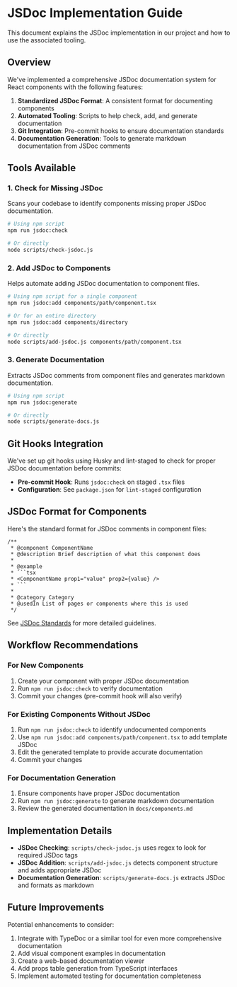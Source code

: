# JSDoc Implementation Guide

This document explains the JSDoc implementation in our project and how to use the associated tooling.

## Overview

We've implemented a comprehensive JSDoc documentation system for React components with the following features:

1. **Standardized JSDoc Format**: A consistent format for documenting components
2. **Automated Tooling**: Scripts to help check, add, and generate documentation
3. **Git Integration**: Pre-commit hooks to ensure documentation standards
4. **Documentation Generation**: Tools to generate markdown documentation from JSDoc comments

## Tools Available

### 1. Check for Missing JSDoc

Scans your codebase to identify components missing proper JSDoc documentation.

```bash
# Using npm script
npm run jsdoc:check

# Or directly
node scripts/check-jsdoc.js
```

### 2. Add JSDoc to Components

Helps automate adding JSDoc documentation to component files.

```bash
# Using npm script for a single component
npm run jsdoc:add components/path/component.tsx

# Or for an entire directory
npm run jsdoc:add components/directory

# Or directly
node scripts/add-jsdoc.js components/path/component.tsx
```

### 3. Generate Documentation

Extracts JSDoc comments from component files and generates markdown documentation.

```bash
# Using npm script
npm run jsdoc:generate

# Or directly
node scripts/generate-docs.js
```

## Git Hooks Integration

We've set up git hooks using Husky and lint-staged to check for proper JSDoc documentation before commits:

- **Pre-commit Hook**: Runs `jsdoc:check` on staged `.tsx` files
- **Configuration**: See `package.json` for `lint-staged` configuration

## JSDoc Format for Components

Here's the standard format for JSDoc comments in component files:

```tsx
/**
 * @component ComponentName
 * @description Brief description of what this component does
 * 
 * @example
 * ```tsx
 * <ComponentName prop1="value" prop2={value} />
 * ```
 * 
 * @category Category
 * @usedIn List of pages or components where this is used
 */
```

See [JSDoc Standards](./jsdoc-standards.md) for more detailed guidelines.

## Workflow Recommendations

### For New Components

1. Create your component with proper JSDoc documentation
2. Run `npm run jsdoc:check` to verify documentation
3. Commit your changes (pre-commit hook will also verify)

### For Existing Components Without JSDoc

1. Run `npm run jsdoc:check` to identify undocumented components
2. Use `npm run jsdoc:add components/path/component.tsx` to add template JSDoc
3. Edit the generated template to provide accurate documentation
4. Commit your changes

### For Documentation Generation

1. Ensure components have proper JSDoc documentation
2. Run `npm run jsdoc:generate` to generate markdown documentation
3. Review the generated documentation in `docs/components.md`

## Implementation Details

- **JSDoc Checking**: `scripts/check-jsdoc.js` uses regex to look for required JSDoc tags
- **JSDoc Addition**: `scripts/add-jsdoc.js` detects component structure and adds appropriate JSDoc
- **Documentation Generation**: `scripts/generate-docs.js` extracts JSDoc and formats as markdown

## Future Improvements

Potential enhancements to consider:

1. Integrate with TypeDoc or a similar tool for even more comprehensive documentation
2. Add visual component examples in documentation
3. Create a web-based documentation viewer
4. Add props table generation from TypeScript interfaces
5. Implement automated testing for documentation completeness 